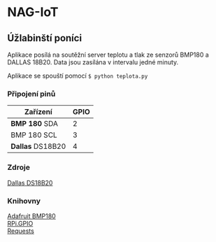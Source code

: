 # NAG-IoT
## Úžlabinští poníci 

Aplikace posílá na soutěžní server teplotu a tlak ze senzorů BMP180 a DALLAS 18B20. Data jsou zasílána v intervalu jedné minuty.

Aplikace se spouští pomocí `$ python teplota.py`

### Připojení pinů

|Zařízení|GPIO|
|--------|----|
|**BMP 180** SDA|2|
|BMP 180 SCL|3|
|**Dallas** DS18B20|4|

### Zdroje

[Dallas DS18B20](https://pimylifeup.com/raspberry-pi-temperature-sensor/)  

### Knihovny

[Adafruit BMP180](https://learn.adafruit.com/using-the-bmp085-with-raspberry-pi/using-the-adafruit-bmp-python-library)  
[RPi.GPIO](https://pypi.org/project/RPi.GPIO/)  
[Requests](http://docs.python-requests.org/en/master/)  


